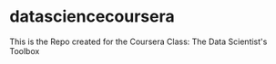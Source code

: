 # datasciencecoursera
This is the Repo created for the Coursera Class: The Data Scientist's Toolbox

